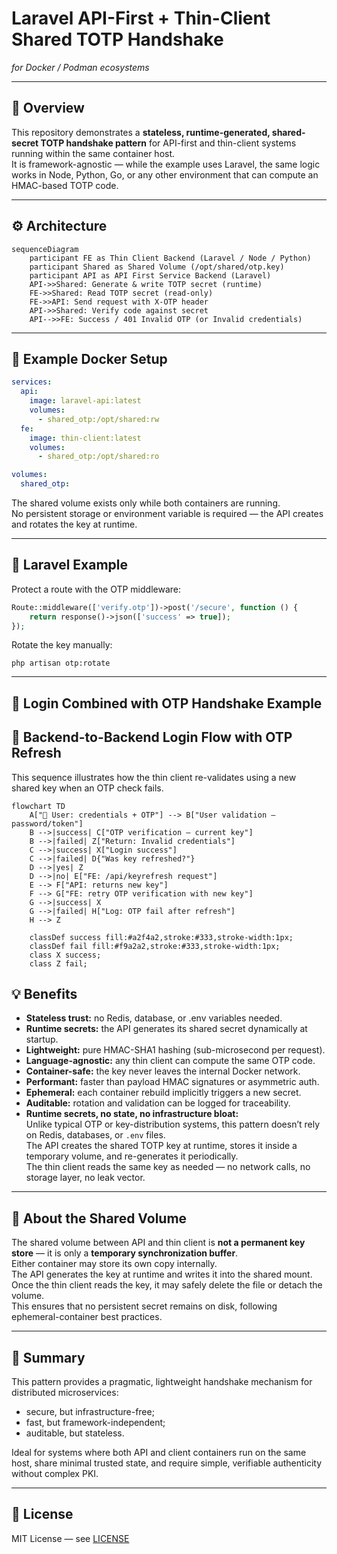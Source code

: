 # Laravel API-First + Thin-Client Shared TOTP Handshake  
*for Docker / Podman ecosystems*

---

## 🧩 Overview
This repository demonstrates a **stateless, runtime-generated, shared-secret TOTP handshake pattern** for API-first and thin-client systems running within the same container host.  
It is framework-agnostic — while the example uses Laravel, the same logic works in Node, Python, Go, or any other environment that can compute an HMAC-based TOTP code.

---

## ⚙️ Architecture

```mermaid
sequenceDiagram
    participant FE as Thin Client Backend (Laravel / Node / Python)
    participant Shared as Shared Volume (/opt/shared/otp.key)
    participant API as API First Service Backend (Laravel)
    API->>Shared: Generate & write TOTP secret (runtime)
    FE->>Shared: Read TOTP secret (read-only)
    FE->>API: Send request with X-OTP header
    API->>Shared: Verify code against secret
    API-->>FE: Success / 401 Invalid OTP (or Invalid credentials)
```

---

## 🐳 Example Docker Setup

```yaml
services:
  api:
    image: laravel-api:latest
    volumes:
      - shared_otp:/opt/shared:rw
  fe:
    image: thin-client:latest
    volumes:
      - shared_otp:/opt/shared:ro

volumes:
  shared_otp:
```

The shared volume exists only while both containers are running.  
No persistent storage or environment variable is required — the API creates and rotates the key at runtime.

---

## 🧱 Laravel Example

Protect a route with the OTP middleware:

```php
Route::middleware(['verify.otp'])->post('/secure', function () {
    return response()->json(['success' => true]);
});
```

Rotate the key manually:

```
php artisan otp:rotate
```

---

## 🔑 Login Combined with OTP Handshake Example

## 🔑 Backend-to-Backend Login Flow with OTP Refresh
This sequence illustrates how the thin client re-validates using a new shared key when an OTP check fails.

```mermaid
flowchart TD
    A["🔑 User: credentials + OTP"] --> B["User validation – password/token"]
    B -->|success| C["OTP verification – current key"]
    B -->|failed| Z["Return: Invalid credentials"]
    C -->|success| X["Login success"]
    C -->|failed| D{"Was key refreshed?"}
    D -->|yes| Z
    D -->|no| E["FE: /api/keyrefresh request"]
    E --> F["API: returns new key"]
    F --> G["FE: retry OTP verification with new key"]
    G -->|success| X
    G -->|failed| H["Log: OTP fail after refresh"]
    H --> Z

    classDef success fill:#a2f4a2,stroke:#333,stroke-width:1px;
    classDef fail fill:#f9a2a2,stroke:#333,stroke-width:1px;
    class X success;
    class Z fail;
```


## 💡 Benefits

- **Stateless trust:** no Redis, database, or .env variables needed.  
- **Runtime secrets:** the API generates its shared secret dynamically at startup.  
- **Lightweight:** pure HMAC-SHA1 hashing (sub-microsecond per request).  
- **Language-agnostic:** any thin client can compute the same OTP code.  
- **Container-safe:** the key never leaves the internal Docker network.  
- **Performant:** faster than payload HMAC signatures or asymmetric auth.  
- **Ephemeral:** each container rebuild implicitly triggers a new secret.  
- **Auditable:** rotation and validation can be logged for traceability.  
- **Runtime secrets, no state, no infrastructure bloat:**  
  Unlike typical OTP or key-distribution systems, this pattern doesn’t rely on Redis, databases, or `.env` files.  
  The API creates the shared TOTP key at runtime, stores it inside a temporary volume, and re-generates it periodically.  
  The thin client reads the same key as needed — no network calls, no storage layer, no leak vector.

---

## 🔐 About the Shared Volume
The shared volume between API and thin client is **not a permanent key store** — it is only a **temporary synchronization buffer**.  
Either container may store its own copy internally.  
The API generates the key at runtime and writes it into the shared mount.  
Once the thin client reads the key, it may safely delete the file or detach the volume.  
This ensures that no persistent secret remains on disk, following ephemeral-container best practices.

---

## 🧠 Summary
This pattern provides a pragmatic, lightweight handshake mechanism for distributed microservices:
- secure, but infrastructure-free;  
- fast, but framework-independent;  
- auditable, but stateless.  

Ideal for systems where both API and client containers run on the same host, share minimal trusted state, and require simple, verifiable authenticity without complex PKI.

---

## 📄 License
MIT License — see [LICENSE](LICENSE)





